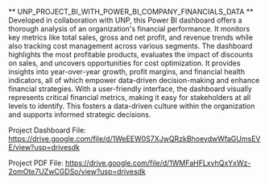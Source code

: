 ** UNP_PROJECT_BI_WITH_POWER_BI_COMPANY_FINANCIALS_DATA
** 
Developed in collaboration with UNP, this Power BI dashboard offers a thorough analysis of an organization's financial performance. It monitors key metrics like total sales, gross and net profit, and revenue trends while also tracking cost management across various segments. The dashboard highlights the most profitable products, evaluates the impact of discounts on sales, and uncovers opportunities for cost optimization. It provides insights into year-over-year growth, profit margins, and financial health indicators, all of which empower data-driven decision-making and enhance financial strategies. With a user-friendly interface, the dashboard visually represents critical financial metrics, making it easy for stakeholders at all levels to identify. This fosters a data-driven culture within the organization and supports informed strategic decisions. 

Project Dashboard File: https://drive.google.com/file/d/1WeEEW0S7XJwQRzkBhoeydwWfaGUmsEVE/view?usp=drivesdk

Project PDF File: https://drive.google.com/file/d/1WMFaHFLxvhQxYxWz-2omOte7UZwCGDSo/view?usp=drivesdk
